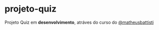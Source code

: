 # projeto-quiz
Projeto Quiz em **__desenvolvimento__**, atráves do curso do [@matheusbattisti](https://github.com/matheusbattisti)
